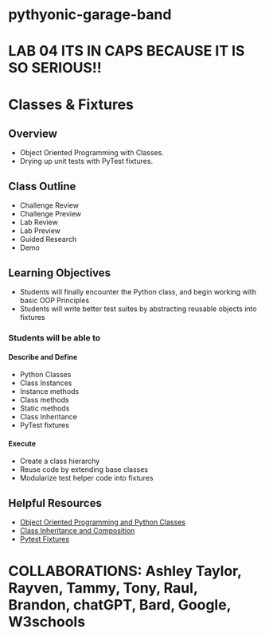 # pythyonic-garage-band
# LAB 04 ITS IN CAPS BECAUSE IT IS SO SERIOUS!!

# Classes & Fixtures

## Overview

- Object Oriented Programming with Classes.
- Drying up unit tests with PyTest fixtures.

## Class Outline

<!-- To Be Completed By Instructor -->
- Challenge Review
- Challenge Preview
- Lab Review
- Lab Preview
- Guided Research
- Demo

## Learning Objectives

- Students will finally encounter the Python class, and begin working with basic OOP Principles
- Students will write better test suites by abstracting reusable objects into fixtures

### Students will be able to

#### Describe and Define

- Python Classes
- Class Instances
- Instance methods
- Class methods
- Static methods
- Class Inheritance
- PyTest fixtures

#### Execute

- Create a class hierarchy
- Reuse code by extending base classes
- Modularize test helper code into fixtures

## Helpful Resources

- [Object Oriented Programming and Python Classes](./notes/classes.md)
- [Class Inheritance and Composition](./notes/inheritance.md)
- [Pytest Fixtures](./notes/fixtures.md)

# COLLABORATIONS: Ashley Taylor, Rayven, Tammy, Tony, Raul, Brandon, chatGPT, Bard, Google, W3schools

